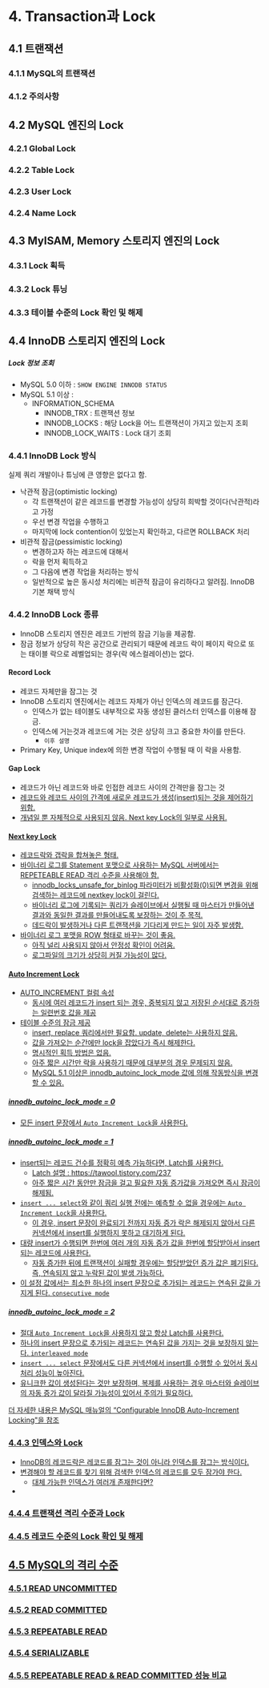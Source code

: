 # 4. Transaction과 Lock

## 4.1 트랜잭션

### 4.1.1 MySQL의 트랜잭션

### 4.1.2 주의사항

## 4.2 MySQL 엔진의 Lock

### 4.2.1 Global Lock

### 4.2.2 Table Lock

### 4.2.3 User Lock

### 4.2.4 Name Lock

## 4.3 MyISAM, Memory 스토리지 엔진의 Lock

### 4.3.1 Lock 획득

### 4.3.2 Lock 튜닝

### 4.3.3 테이블 수준의 Lock 확인 및 해제

## 4.4 InnoDB 스토리지 엔진의 Lock

##### Lock 정보 조회
* MySQL 5.0 이하 : `SHOW ENGINE INNODB STATUS`
* MySQL 5.1 이상 : 
	* INFORMATION_SCHEMA
		* INNODB_TRX : 트랜잭션 정보
		* INNODB_LOCKS : 해당 Lock을 어느 트랜잭션이 가지고 있는지 조회
		* INNODB_LOCK_WAITS : Lock 대기 조회

### 4.4.1 InnoDB Lock 방식
실제 쿼리 개발이나 튜닝에 큰 영향은 없다고 함.

* 낙관적 잠금(optimistic locking)
	* 각 트랜잭션이 같은 레코드를 변경할 가능성이 상당히 희박할 것이다(낙관적)라고 가정
	* 우선 변경 작업을 수행하고
	* 마지막에 lock contention이 있었는지 확인하고, 다르면 ROLLBACK 처리
* 비관적 잠금(pessimistic locking)
	* 변경하고자 하는 레코드에 대해서
	* 락을 먼저 획득하고
	* 그 다음에 변경 작업을 처리하는 방식
	* 일반적으로 높은 동시성 처리에는 비관적 잠금이 유리하다고 알려짐.  InnoDB 기본 채택 방식

### 4.4.2 InnoDB Lock 종류
* InnoDB 스토리지 엔진은 레코드 기반의 잠금 기능을 제공함.
* 잠금 정보가 상당히 작은 공간으로 관리되기 때문에 레코드 락이 페이지 락으로 또는 태이블 락으로 레벨업되는 경우(락 에스컬레이션)는 없다.

#### Record Lock
* 레코드 자체만을 잠그는 것
* InnoDB 스토리지 엔진에서는 레코드 자체가 아닌 인덱스의 레코드를 잠근다.
	* 인덱스가 없는 테이블도 내부적으로 자동 생성된 클러스터 인덱스를 이용해 잠금.
	* 인덱스에 거는것과 레코드에 거는 것은 상당히 크고 중요한 차이를 만든다.
		* `이후 설명`
* Primary Key, Unique index에 의한 변경 작업이 수행될 때 이 락을 사용함.

#### Gap Lock
* 레코드가 아닌 레코드와 바로 인접한 레코드 사이의 간격만을 잠그는 것
* <u>레코드와 레코드 사이의 간격에 새로운 레코드가 생성(insert)되는 것을 제어하기 위함.
* 개념일 뿐 자체적으로 사용되지 않음. Next key Lock의 일부로 사용됨.

#### Next key Lock
* 레코드락와 갭락을 합쳐놓은 형태.
* 바이너리 로그를 Statement 포맷으로 사용하는 MySQL 서버에서는 REPETEABLE READ 격리 수준을 사용해야 함.
	* innodb_locks_unsafe_for_binlog 파라미터가 비활성화(0)되면 변경을 위해 검색하는 레코드에 nextkey lock이 걸린다.
	* 바이너리 로그에 기록되는 쿼리가 슬레이브에서 실행될 때 마스터가 만들어낸 결과와 동일한 결과를 만들어내도록 보장하는 것이 주 목적.
	* 데드락이 발생하거나 다른 트랜잭션을 기다리게 만드는 일이 자주 발생함.
* 바이너리 로그 포맷을 ROW 형태로 바꾸는 것이 좋음.
	* 아직 널리 사용되지 않아서 안정성 확인이 어려움.
	* 로그파일의 크기가 상당히 커질 가능성이 많다.

#### Auto Increment Lock
* AUTO_INCREMENT 컬럼 속성
	* 동시에 여러 레코드가 insert 되는 경우, 중복되지 않고 저장된 순서대로 증가하는 일련번호 값을 제공
*  테이블 수준의 잠금 제공
	* insert, replace 쿼리에서만 필요함. update, delete는 사용하지 않음.
	* 값을 가져오는 순간에만 lock을 잡았다가 즉시 해제한다.
	* 명시적인 획득 방법은 없음.
	* 아주 짧은 시간만 락을 사용하기 때문에 대부분의 경우 문제되지 않음.
	*  MySQL 5.1 이상은 innodb_autoinc_lock_mode 값에 의해 작동방식을 변경할 수 있음.
##### innodb_autoinc_lock_mode = 0
* 모든 insert 문장에서 `Auto Increment Lock`을 사용한다.
##### innodb_autoinc_lock_mode = 1
* insert되는 레코드 건수를 정확히 예측 가능하다면, Latch를 사용한다.
	* Latch 설명 : https://tawool.tistory.com/237
	* 아주 짧은 시간 동안만 잠금을 걸고 필요한 자동 증가값을 가져오면 즉시 잠금이 해제됨.
* `insert ... select`와 같이 쿼리 실행 전에는 예측할 수 없을 경우에는 `Auto Increment Lock`을 사용한다.
	* 이 경우, insert 문장이 완료되기 전까지 자동 증가 락은 해제되지 않아서 다른 커넥션에서 insert를 실행하지 못하고 대기하게 된다.
* 대량 insert가 수행되면 한번에 여러 개의 자동 증가 값을 한번에 할당받아서 insert되는 레코드에 사용한다.
	* 자동 증가한 뒤에 트랜잭션이 실패할 경우에는 할당받았던 증가 값은 폐기된다. 즉, 연속되지 않고 누락된 값이 발생 가능하다.
* 이 설정 값에서는 최소한 하나의 insert 문장으로 추가되는 레코드는 연속된 값을 가지게 된다. `consecutive mode`

##### innodb_autoinc_lock_mode = 2
* 절대 `Auto Increment Lock`을 사용하지 않고 항상 Latch를 사용한다.
* 하나의 insert 문장으로 추가되는 레코드는 연속된 값을 가지는 것을 보장하지 않는다. `interleaved mode`
* `insert ... select` 문장에서도 다른 커넥션에서 insert를 수행할 수 있어서 동시 처리 성능이 높아진다.
* 유니크한 값이 생성된다는 것만 보장하며, 복제를 사용하는 경우 마스터와 슬레이브의 자동 증가 값이 달라질 가능성이 있어서 주의가 필요하다.

더 자세한 내용은 MySQL 매뉴얼의 “Configurable InnoDB Auto-Increment Locking"을 참조

### 4.4.3 인덱스와 Lock
* InnoDB의 레코드락은 레코드를 잠그는 것이 아니라 인덱스를 잠그는 방식이다.
* 변경해야 할 레코드를 찾기 위해 검색한 인덱스의 레코드를 모두 잠가야 한다.
	* 대체 가능한 인덱스가 여러개 존재한다면?
* 

### 4.4.4 트랜잭션 격리 수준과 Lock

### 4.4.5 레코드 수준의 Lock 확인 및 해제

## 4.5 MySQL의 격리 수준

### 4.5.1 READ UNCOMMITTED

### 4.5.2 READ COMMITTED

### 4.5.3 REPEATABLE READ

### 4.5.4 SERIALIZABLE

### 4.5.5 REPEATABLE READ & READ COMMITTED 성능 비교


<!--stackedit_data:
eyJoaXN0b3J5IjpbNDgzNzE5NTMsMjA5MDYzNDcxNSwyMDU4Mj
QyNTY3LC0xMDM0MjA1NTQ0LDE1ODI0MTkyMzBdfQ==
-->